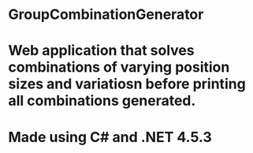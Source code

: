 # GroupCombinationGenerator
# Web application that solves combinations of varying position sizes and variatiosn before printing all combinations generated.
# Made using C# and .NET 4.5.3
